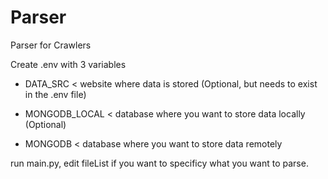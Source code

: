 # Parser
Parser for Crawlers


Create .env with 3 variables

- DATA_SRC < website where data is stored (Optional, but needs to exist in the .env file)

- MONGODB_LOCAL < database where you want to store data locally (Optional)

- MONGODB < database where you want to store data remotely



run main.py, edit fileList if you want to specificy what you want to parse.
